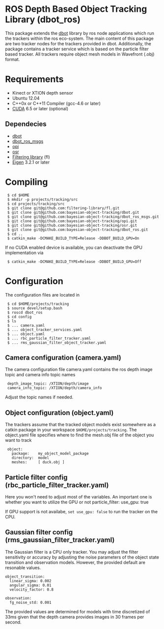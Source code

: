 # ROS Depth Based Object Tracking Library (dbot_ros)

This package extends the [dbot](https://github.com/bayesian-object-tracking/dbot) library by ros node applications which run the trackers within the ros eco-system. The main content of this package are two tracker nodes for the trackers provided in dbot. Additionally, the package contains a tracker service which is based on the particle filter based tracker.
All trackers require object mesh models in Wavefront (.obj) format.

# Requirements
 * Kinect or XTION depth sensor
 * Ubuntu 12.04
 * C++0x or C++11 Compiler (gcc-4.6 or later)
 * [CUDA](https://developer.nvidia.com/cuda-downloads) 6.5 or later (optional)
 
## Dependecies
 * [dbot](https://github.com/bayesian-object-tracking/dbot)
 * [dbot_ros_msgs](https://github.com/bayesian-object-tracking/dbot_ros_msgs)
 * [opi](https://github.com/bayesian-object-tracking/opi)
 * [osr](https://github.com/bayesian-object-tracking/osr)
 * [Filtering library](https://github.com/filtering-library/fl) (fl)
 * [Eigen](http://eigen.tuxfamily.org/) 3.2.1 or later
 
 
# Compiling

     $ cd $HOME
     $ mkdir -p projects/tracking/src  
     $ cd projects/tracking/src
     $ git clone git@github.com:filtering-library/fl.git
     $ git clone git@github.com:bayesian-object-tracking/dbot.git
     $ git clone git@github.com:bayesian-object-tracking/dbot_ros_msgs.git
     $ git clone git@github.com:bayesian-object-tracking/opi.git
     $ git clone git@github.com:bayesian-object-tracking/osr.git
     $ git clone git@github.com:bayesian-object-tracking/dbot_ros.git
     $ cd ..
     $ catkin_make -DCMAKE_BUILD_TYPE=Release -DDBOT_BUILD_GPU=On

If no CUDA enabled device is available, you can deactivate the GPU implementation via 

     $ catkin_make -DCMAKE_BUILD_TYPE=Release -DDBOT_BUILD_GPU=Off

# Configuration
The configuration files are located in

     $ cd $HOME/projects/tracking
     $ source devel/setup.bash
     $ roscd dbot_ros
     $ cd config
     $ ls
     $ ... camera.yaml  
     $ ... object_tracker_services.yaml  
     $ ... object.yaml  
     $ ... rbc_particle_filter_tracker.yaml  
     $ ... rms_gaussian_filter_object_tracker.yaml

## Camera configuration (camera.yaml)
The camera configuration file camera.yaml contains the ros depth image topic and camera info topic names

     depth_image_topic: /XTION/depth/image
     camera_info_topic: /XTION/depth/camera_info 

Adjust the topic names if needed.

## Object configuration (object.yaml)
The trackers assume that the tracked object models exist somewhere as a catkin package in your workspace `$HOME/projects/tracking`. The object.yaml file specifies where to find the mesh.obj file of the object you want to track

     object:
       package:    my_object_model_package
       directory:  model
       meshes:     [ duck.obj ]

## Particle filter config (rbc_particle_filter_tracker.yaml)

Here you won't need to adjust most of the variables. An important one is whether you want to utilize the GPU or not
     particle_filter:
       use_gpu: true 

If GPU support is not availabe, `set use_gpu: false` to run the tracker on the CPU.

## Gaussian filter config (rms_gaussian_filter_tracker.yaml)
The Gaussian filter is a CPU only tracker. You may adjust the filter sensitivity or accuracy by adjusting the noise parameters of the object state transition and observation models. However, the provided default are resonable values. 

    object_transition:
      linear_sigma: 0.002 
      angular_sigma: 0.01 
      velocity_factor: 0.8

    observation:
      fg_noise_std: 0.001 

The provided values are determined for models with time discretized of 33ms given that the depth camera provides images in 30 frames per second.

